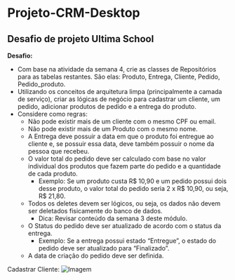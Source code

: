 # Projeto-CRM-Desktop

## Desafio de projeto Ultima School

**Desafio:**
- Com base na atividade da semana 4, crie as classes de Repositórios para as tabelas restantes. São elas: Produto, Entrega, Cliente, Pedido, Pedido_produto.
- Utilizando os conceitos de arquitetura limpa (principalmente a camada de serviço), criar as lógicas de negócio para cadastrar um cliente, um pedido, adicionar produtos de pedido e a entrega do produto.
- Considere como regras:
  - Não pode existir mais de um cliente com o mesmo CPF ou email.
  - Não pode existir mais de um Produto com o mesmo nome.
  - A Entrega deve possuir a data em que o produto foi entregue ao cliente e, se possuir essa data, deve também possuir o nome da pessoa que recebeu.
  - O valor total do pedido deve ser calculado com base no valor individual dos produtos que fazem parte do pedido e a quantidade de cada produto.
    - Exemplo: Se um produto custa R$ 10,90 e um pedido possui dois desse produto, o valor total do pedido seria 2 x R$ 10,90, ou seja, R$ 21,80.
  - Todos os deletes devem ser lógicos, ou seja, os dados não devem ser deletados fisicamente do banco de dados.
    - Dica: Revisar conteúdo da semana 3 deste módulo.
  - O Status do pedido deve ser atualizado de acordo com o status da entrega.
    - Exemplo: Se a entrega possui estado “Entregue”, o estado do pedido deve ser atualizado para “Finalizado”.
  - A data de criação do pedido deve ser definida.

Cadastrar Cliente:
![Imagem](https://ibb.co/bR8p7Zz)
